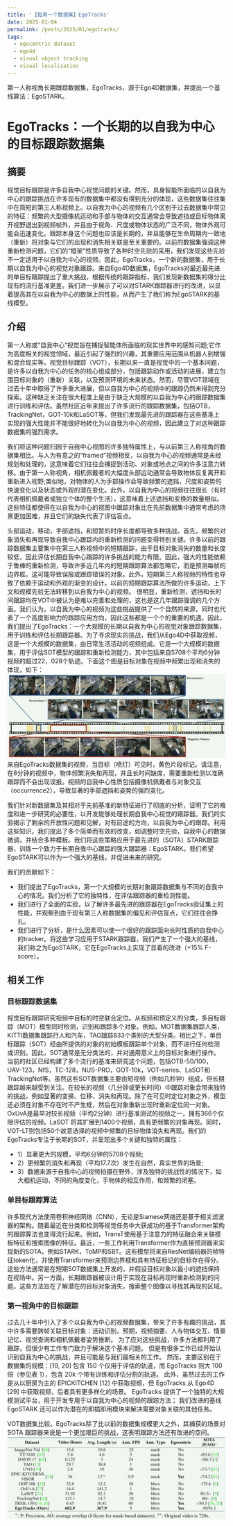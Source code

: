 ```yaml
---
title: '【每周一个数据集】EgoTracks'
date: 2025-01-04
permalink: /posts/2025/01/egotracks/
tags:
  - egocentric dataset
  - ego4d
  - visual object tracking
  - visual localization
---
```


第一人称视角长期跟踪数据集，EgoTracks，源于Ego4D数据集，并提出一个基线算法：EgoSTARK。

# EgoTracks：一个长期的以自我为中心的目标跟踪数据集
## 摘要
视觉目标跟踪是许多自我中心视觉问题的关键。然而，具身智能所面临的以自我为中心的跟踪挑战在许多现有的数据集中都没有得到充分的体现，这些数据集往往集中在简短的第三人称视频上。以自我为中心的视频有几个区别于过去数据集中常见的特征：频繁的大型摄像机运动和手部与物体的交互通常会导致遮挡或目标物体离开视野退出到视频帧外，并且由于视角、尺度或物体状态的广泛不同，物体外观可能会迅速变化。跟踪本身这个问题也应该是长期的，并且能够在生命周期内一致地（重新）将对象与它们的出现和消失相关联是至关重要的。以前的数据集强调这种重新检测问题，它们的“框架”性质导致了各种时空先验的采用，我们发现这些先验不一定适用于以自我为中心的视频。因此，EgoTracks，一个新的数据集，用于长期以自我为中心的视觉对象跟踪。来自Ego4D数据集，EgoTracks对最近最先进的单目标跟踪提出了重大挑战，根据传统的跟踪指标，我们发现新数据集的得分比现有的流行基准更差。我们进一步展示了可以对STARK跟踪器进行的改进，以显着提高其在以自我为中心的数据上的性能，从而产生了我们称为EgoSTARK的基线模型。

## 介绍
第一人称或“自我中心”视觉旨在捕捉智能体所面临的现实世界中的感知问题;它作为高度相关的视觉领域，最近引起了强烈的兴趣，其重要应用范围从机器人到增强和混合现实等。视觉目标跟踪（VOT），长期以来一直是视觉中的一个基本问题，是许多以自我为中心的任务的核心组成部分，包括跟踪动作或活动的进展，建立包围目标对象的（重新）关联，以及预测环境的未来状态。然而，尽管VOT领域在过去十年中取得了许多重大进展，但以自我为中心的视频中的跟踪仍然未得到充分探索。这种缺乏关注在很大程度上是由于缺乏大规模的以自我为中心的跟踪数据集进行训练和评估。虽然社区近年来提出了许多流行的跟踪数据集，包括OTB，TrackingNet，GOT-10k和LaSOT等，但我们发现最先进的跟踪器在这些基准上实现的强大性能并不能很好地转化为以自我为中心的视频，因此建立了对这种跟踪数据集的强烈需求。

我们将这种问题归因于自我中心视图的许多独特属性上，与以前第三人称视角的数据集相比。与人为有意之的“framed”视频相反，以自我为中心的视频通常是未经规划和处理的，这意味着它们往往会捕捉到活动、对象或地点之间的许多注意力转移。由于第一人称视角，相机佩戴者的大幅度头部运动通常会导致物体反复离开和重新进入视野;类似地，对物体的人为手部操作会导致频繁的遮挡，尺度和姿势的快速变化以及状态或外观的潜在变化。此外，以自我为中心的视频往往很长（有时代表相机佩戴者或独立个体的整个生活），这意味着上述遮挡和变换的数量相似。这些特征都使得在以自我为中心的视图中跟踪对象比在先前数据集中通常考虑的场景更加困难，并且它们的缺失代表了评估盲点。

头部运动，移动，手部遮挡，和短暂的时序长度都导致多种挑战。首先，频繁的对象消失和再现导致自我中心跟踪内的重新检测的问题变得特别关键。许多以前的跟踪数据集主要集中在第三人称视频中的短期跟踪，由于目标对象消失的数量和长度较低，因此评估长期自我中心跟踪的许多挑战的能力有限。因此，强大的性能依赖于鲁棒的重新检测，导致许多近几年内的短期跟踪算法都忽略它，而是预测每帧的边界框，这可能导致误报或跟踪错误的对象。此外，短期第三人称视频的特性也导致了依赖于运动和外观的渐变的设计。以前的短期跟踪算法所做的许多运动，上下文和规模先验无法转移到以自我为中心的视频。 很明显，重新检测，遮挡和长时间跟踪均在VOT中被认为是难以完善和处理的，这也是这几年跟踪强调的几个方面。我们认为，以自我为中心的视频为这些挑战提供了一个自然的来源，同时也代表了一个高度影响力的跟踪应用方向，因此这些都是一个个的重要的机遇。因此，我们提出了EgoTracks：一个大规模的长期以自我为中心的视觉对象跟踪数据集，用于训练和评估长期跟踪器。为了寻求现实的挑战，我们从Ego4D中获取视频，这是一个大规模的数据集，由日常生活活动的视频组成。它是一个大规模的数据集，用于评估SOT模型的跟踪和重新检测能力，其中包括来自5708个平均6分钟视频的超过22，028个轨迹。下面这个图是目标对象在视频中频繁出现和消失的体现，如下：
  ![fig1](../images/egotracks_fig1.jpg)
  来自EgoTracks数据集的视频，当目标（喷灯）可见时，黄色片段标记。请注意，在8分钟的视频中，物体频繁消失和再现，并且长时间缺席，需要重新检测以准确跟踪而不会出现误报。视频的自我中心性质包括摄像机佩戴者与对象交互（occurrence2），导致显著的手部遮挡和姿势的强烈变化。

我们针对新数据集及其相对于先前基准的新特征进行了彻底的分析，证明了它的难度和进一步研究的必要性，以开发能够处理长期自我中心视觉的跟踪器。我们的实验揭示了剩余的开放性问题和见解，对有前途的方向，以自我为中心的跟踪。利用这些知识，我们提出了多个简单而有效的改变，如调整时空先验，自我中心的数据微调，并结合多种模板。我们将这些策略应用于最先进的（SOTA）STARK跟踪器，训练一个致力于长期自我中心跟踪的强大跟踪器：EgoSTARK。我们希望EgoSTARK可以作为一个强大的基线，并促进未来的研究。

我们的贡献如下：
  - 我们提出了EgoTracks，第一个大规模的长期对象跟踪数据集与不同的自我中心的情况。我们分析了它的独特性，在评估跟踪器的重检测性能。
  - 我们进行了全面的实验，以了解许多最先进的跟踪器在EgoTracks验证集上的性能，并观察到由于现有第三人称数据集的偏见和评估盲点，它们往往会挣扎。
  - 我们进行了分析，是什么因素可以使一个很好的跟踪面向长时性质的自我中心的tracker。将这些学习应用于STARK跟踪器，我们产生了一个强大的基线，我们称之为EgoSTARK，它在EgoTracks上实现了显着的改进（+15% F-score）。

## 相关工作
### 目标跟踪数据集
视觉目标跟踪研究视频中目标的时空联合定位。从视频和预定义的分类，多目标跟踪（MOT）模型同时检测，识别和跟踪多个对象。例如，MOT数据集跟踪人类，KITTI数据集跟踪行人和汽车，TAO跟踪833个类别的大型分类。相比之下，单目标跟踪（SOT）经由所提供的对象的初始模板跟踪单个对象，而不进行任何检测或识别。因此，SOT通常是无分类法的，并对通用意义上的目标对象进行操作。当前的社区已经构建了多个流行的基准来研究这个问题，包括OTB-50/100，UAV-123，NfS，TC-128，NUS-PRO，GOT-10k，VOT-series、LaSOT和TrackingNet等。虽然这些SOT数据集主要由短视频（例如几秒钟）组成，但长期跟踪越来越受到关注。在较长的视频（几分钟或更长时间）中跟踪对象会带来独特的挑战，例如显著的变换、位移、消失和再现。除了在可见时定位对象之外，模型还必须在对象不存在时不产生框，然后在对象重新出现时重新定位同一对象。OxUvA是最早对较长视频（平均2分钟）进行基准测试的视频之一，拥有366个仅限评估的视频。LaSOT 将其扩展到1400个视频，具有更频繁的对象再现。同时，VOT-LT则包括50个故意选择的视频中频繁的目标物体消失和再现。我们的EgoTracks专注于长期的SOT，并呈现出多个关键和独特的属性：
  - 1）显著更大的规模，平均6分钟的5708个视频; 
  - 2）更频繁的消失和再现（平均17.7次）发生在自然，真实世界的场景; 
  - 3）数据来源于自我中心的视频拍摄在野外，涉及独特的挑战性的情况下，如大相机运动，不同的角度变化，手物体的相互作用，和频繁的闭塞。
### 单目标跟踪算法
许多现代方法使用卷积神经网络（CNN），无论是Siamese网络还是基于相关滤波器的架构。随着最近在分类和检测等视觉任务中大获成功的基于Transformer架构的跟踪算法也变得流行起来。例如，TransT使用基于注意力的特征融合来关联模板特征和搜索图像的特征。最近，一些工作利用Transformer作为直接预测器来实现新的SOTA，例如STARK，ToMP和SBT。这些模型将来自ResNet编码器的帧特征token化，并使用Transformer来预测边界框和具有特征标记的目标存在得分。这些方法通常是在短期SOT数据集上开发的，并假设目标对象以最小的遮挡保持在视场中。另一方面，长期跟踪器被设计用于实现在目标再现时重新检测到的问题。这些方法旨在了解潜在的目标对象消失，搜索整个图像以寻找其再现的区域。

### 第一视角中的目标跟踪
过去几十年中引入了多个以自我为中心的视频数据集，带来了许多有趣的挑战，其中许多需要跨帧关联目标对象：活动识别，预期，视频摘要、人与物体交互、情景记忆、视觉查询和相机佩戴者姿势推断。 为了应对这些挑战，许多方法都利用了跟踪，但很少有工作专门致力于解决这个基本问题。  但是有很多工作已经开始认识到自我为中心的挑战，并且可能是与我们最相关的工作。 然而，主要区别在于数据集的规模：[19, 20] 包含 150 个仅用于评估的轨道，而 EgoTracks 则大 100 倍（参见表 1），包含 20k 个带有训练和评估分割的轨道。 此外，虽然过去的工作是从以厨房为主的 EPICKITCHEN [12] 中获取视频，但 EgoTracks 从 Ego4D [29] 中获取视频，后者具有更多样化的场景。  EgoTracks 提供了一个独特的大规模测试平台，用于开发专用于以自我为中心的视频的跟踪方法； 我们改进的基线 EgoSTARK 还可以作为潜在的即插即用模块来解决需要对象关联的其他任务。

  VOT数据集比较。EgoTracks除了比以前的数据集规模更大之外，其捕获的场景对 SOTA 跟踪器来说是一个更加艰巨的挑战，这表明跟踪方法还有改进的空间。![egotracks_tab1](../images/egotracks_tab1.jpg)
